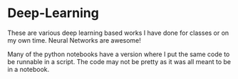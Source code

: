 # Deep-Learning

These are various deep learning based works I have done for classes or on my own time. Neural Networks are awesome!

Many of the python notebooks have a version where I put the same code to be runnable in a script. The code may not be pretty as it was all meant to be in a notebook.
